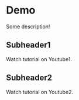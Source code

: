 # Demo

Some description!

## Subheader1

Watch tutorial on Youtube1.

## Subheader2

Watch tutorial on Youtube2.